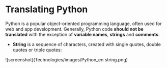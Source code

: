 # Translating Python

Python is a popular object-oriented programming language, often used for web and app development. Generally, Python code **should not be translated** with the exception of **variable names**, **strings** and **comments**.

- **String** is a sequence of characters, created with single quotes, double quotes or triple quotes:

![screenshot](Technologies/images/Python_en string.png)

